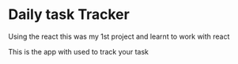 # Daily task Tracker

Using the react this was my 1st project and learnt to work with react 

This is the app with used to track your task 
